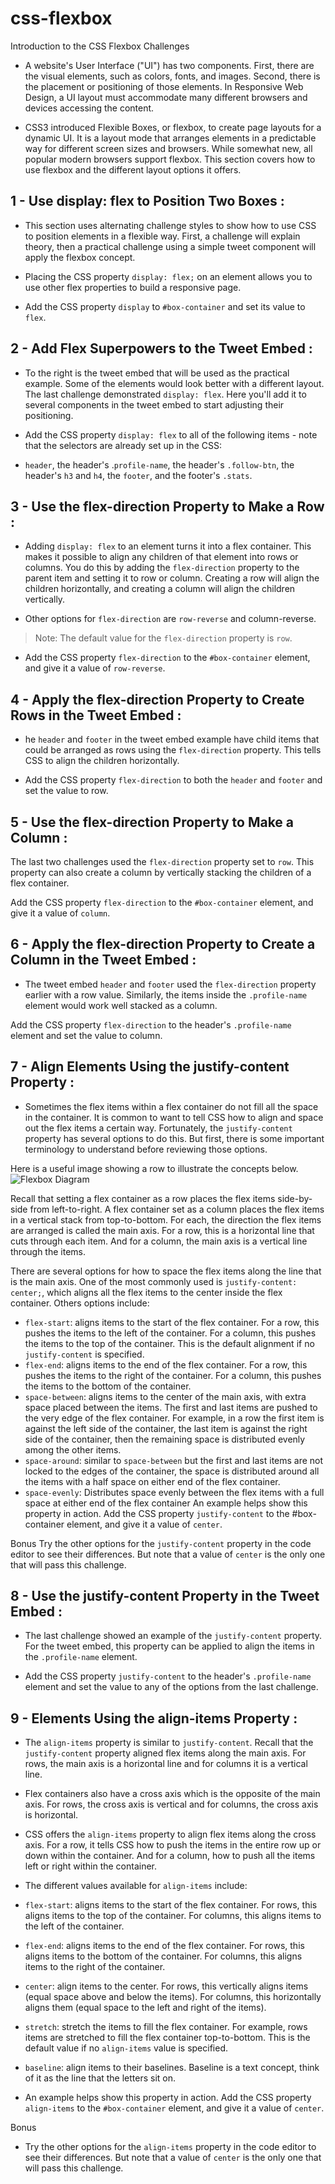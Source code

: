 # css-flexbox

Introduction to the CSS Flexbox Challenges

- A website's User Interface ("UI") has two components. First, there are the visual elements, such as colors, fonts, and images. Second, there is the placement or positioning of those elements. In Responsive Web Design, a UI layout must accommodate many different browsers and devices accessing the content.

- CSS3 introduced Flexible Boxes, or flexbox, to create page layouts for a dynamic UI. It is a layout mode that arranges elements in a predictable way for different screen sizes and browsers. While somewhat new, all popular modern browsers support flexbox. This section covers how to use flexbox and the different layout options it offers.

## 1 - Use display: flex to Position Two Boxes :

- This section uses alternating challenge styles to show how to use CSS to position elements in a flexible way. First, a challenge will explain theory, then a practical challenge using a simple tweet component will apply the flexbox concept.

- Placing the CSS property `display: flex;` on an element allows you to use other flex properties to build a responsive page.

- Add the CSS property `display` to `#box-container` and set its value to `flex`.

## 2 - Add Flex Superpowers to the Tweet Embed :

- To the right is the tweet embed that will be used as the practical example. Some of the elements would look better with a different layout. The last challenge demonstrated `display: flex`. Here you'll add it to several components in the tweet embed to start adjusting their positioning.

- Add the CSS property `display: flex` to all of the following items - note that the selectors are already set up in the CSS:

- `header`, the header's .`profile-name`, the header's `.follow-btn`, the header's `h3` and `h4`, the `footer`, and the footer's `.stats`.

## 3 - Use the flex-direction Property to Make a Row :

- Adding `display: flex` to an element turns it into a flex container. This makes it possible to align any children of that element into rows or columns. You do this by adding the `flex-direction` property to the parent item and setting it to row or column. Creating a row will align the children horizontally, and creating a column will align the children vertically.

- Other options for `flex-direction` are `row-reverse` and column-reverse.

> Note: The default value for the `flex-direction` property is `row`.

- Add the CSS property `flex-direction` to the `#box-container` element, and give it a value of `row-reverse`.

## 4 - Apply the flex-direction Property to Create Rows in the Tweet Embed :

- he `header` and `footer` in the tweet embed example have child items that could be arranged as rows using the `flex-direction` property. This tells CSS to align the children horizontally.

- Add the CSS property `flex-direction` to both the `header` and `footer` and set the value to row.

## 5 - Use the flex-direction Property to Make a Column :

The last two challenges used the `flex-direction` property set to `row`. This property can also create a column by vertically stacking the children of a flex container.

Add the CSS property `flex-direction` to the `#box-container` element, and give it a value of `column`.

## 6 - Apply the flex-direction Property to Create a Column in the Tweet Embed :

- The tweet embed `header` and `footer` used the `flex-direction` property earlier with a row value. Similarly, the items inside the `.profile-name` element would work well stacked as a column.

Add the CSS property `flex-direction` to the header's `.profile-name` element and set the value to column.

## 7 - Align Elements Using the justify-content Property :

- Sometimes the flex items within a flex container do not fill all the space in the container. It is common to want to tell CSS how to align and space out the flex items a certain way. Fortunately, the `justify-content` property has several options to do this. But first, there is some important terminology to understand before reviewing those options.

Here is a useful image showing a row to illustrate the concepts below.
![Flexbox Diagram](https://www.w3.org/TR/css-flexbox-1/images/flex-direction-terms.svg "this is a flexbox diagram")

Recall that setting a flex container as a row places the flex items side-by-side from left-to-right. A flex container set as a column places the flex items in a vertical stack from top-to-bottom. For each, the direction the flex items are arranged is called the main axis. For a row, this is a horizontal line that cuts through each item. And for a column, the main axis is a vertical line through the items.

There are several options for how to space the flex items along the line that is the main axis. One of the most commonly used is `justify-content: center;`, which aligns all the flex items to the center inside the flex container. Others options include:

- `flex-start`: aligns items to the start of the flex container. For a row, this pushes the items to the left of the container. For a column, this pushes the items to the top of the container. This is the default alignment if no `justify-content` is specified.
- `flex-end`: aligns items to the end of the flex container. For a row, this pushes the items to the right of the container. For a column, this pushes the items to the bottom of the container.
- `space-between`: aligns items to the center of the main axis, with extra space placed between the items. The first and last items are pushed to the very edge of the flex container. For example, in a row the first item is against the left side of the container, the last item is against the right side of the container, then the remaining space is distributed evenly among the other items.
- `space-around`: similar to `space-between` but the first and last items are not locked to the edges of the container, the space is distributed around all the items with a half space on either end of the flex container.
- `space-evenly`: Distributes space evenly between the flex items with a full space at either end of the flex container
  An example helps show this property in action. Add the CSS property `justify-content` to the #box-container element, and give it a value of `center`.

Bonus
Try the other options for the `justify-content` property in the code editor to see their differences. But note that a value of `center` is the only one that will pass this challenge.

## 8 - Use the justify-content Property in the Tweet Embed :

- The last challenge showed an example of the `justify-content` property. For the tweet embed, this property can be applied to align the items in the `.profile-name` element.

- Add the CSS property `justify-content` to the header's `.profile-name` element and set the value to any of the options from the last challenge.

## 9 - Elements Using the align-items Property :

- The `align-items` property is similar to `justify-content`. Recall that the `justify-content` property aligned flex items along the main axis. For rows, the main axis is a horizontal line and for columns it is a vertical line.

- Flex containers also have a cross axis which is the opposite of the main axis. For rows, the cross axis is vertical and for columns, the cross axis is horizontal.

- CSS offers the `align-items` property to align flex items along the cross axis. For a row, it tells CSS how to push the items in the entire row up or down within the container. And for a column, how to push all the items left or right within the container.

- The different values available for `align-items` include:

- `flex-start`: aligns items to the start of the flex container. For rows, this aligns items to the top of the container. For columns, this aligns items to the left of the container.
- `flex-end`: aligns items to the end of the flex container. For rows, this aligns items to the bottom of the container. For columns, this aligns items to the right of the container.
- `center`: align items to the center. For rows, this vertically aligns items (equal space above and below the items). For columns, this horizontally aligns them (equal space to the left and right of the items).
- `stretch`: stretch the items to fill the flex container. For example, rows items are stretched to fill the flex container top-to-bottom. This is the default value if no `align-items` value is specified.
- `baseline`: align items to their baselines. Baseline is a text concept, think of it as the line that the letters sit on.
- An example helps show this property in action. Add the CSS property `align-items` to the `#box-container` element, and give it a value of `center`.

Bonus

- Try the other options for the `align-items` property in the code editor to see their differences. But note that a value of `center` is the only one that will pass this challenge.
